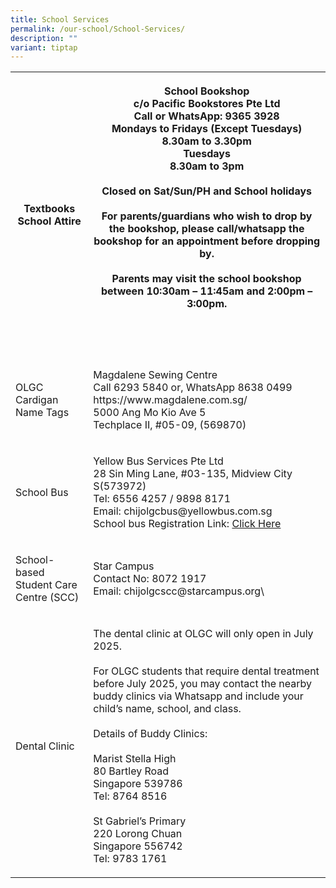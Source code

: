 ```yaml
---
title: School Services
permalink: /our-school/School-Services/
description: ""
variant: tiptap
---
```

<table style="minWidth: 50px">
<colgroup>
<col>
<col>
</colgroup>
<tbody>
<tr>
<th rowspan="1" colspan="1">
<p>Textbooks
<br>School Attire</p>
</th>
<th rowspan="1" colspan="1">
<p>School Bookshop
<br>c/o Pacific Bookstores Pte Ltd
<br>Call or WhatsApp: 9365 3928
<br>Mondays to Fridays (Except Tuesdays)
<br>8.30am to 3.30pm
<br>Tuesdays
<br>8.30am to 3pm
<br>
<br>Closed on Sat/Sun/PH and School holidays
<br>
<br>For parents/guardians who wish to drop by the bookshop, please call/whatsapp
the bookshop for an appointment before dropping by.
<br>
<br>Parents may visit the school bookshop between <strong>10:30am – 11:45am</strong> and <strong>2:00pm – 3:00pm</strong>.</p>
<p>
<br>
<br>
</p>
</th>
</tr>
<tr>
<td rowspan="1" colspan="1">
<p>OLGC Cardigan
<br>Name Tags</p>
</td>
<td rowspan="1" colspan="1">
<p>Magdalene Sewing Centre
<br>Call 6293 5840 or, WhatsApp 8638 0499
<br>https://www.magdalene.com.sg/
<br>5000 Ang Mo Kio Ave 5
<br>Techplace II, #05-09, (569870)</p>
</td>
</tr>
<tr>
<td rowspan="1" colspan="1">
<p>School Bus</p>
</td>
<td rowspan="1" colspan="1">
<p>Yellow Bus Services Pte Ltd
<br>28 Sin Ming Lane, #03-135, Midview City S(573972)
<br>Tel: 6556 4257 / 9898 8171
<br>Email: chijolgcbus@yellowbus.com.sg
<br>School bus Registration Link: <a href="https://yellowbus.adaptivebizapp.com/REGISTRATION/CREATEBYSCHOOL?IDE=cjXlSbTPCUIoYqCDs/4NkyXCpKggXBdeSVpSCKSuNMD0xZ8RybQMU7M4VwJuHdke+nVdsP7QxS3LvC/XSvgnqBV1BX9vNBADfFRxW86nI9Q=" rel="noopener noreferrer" target="_blank">Click Here</a>
</p>
</td>
</tr>
<tr>
<td rowspan="1" colspan="1">
<p>School-based Student Care Centre (SCC)</p>
</td>
<td rowspan="1" colspan="1">
<p>Star Campus
<br>Contact No: 8072 1917
<br>Email: chijolgcscc@starcampus.org\</p>
</td>
</tr>
<tr>
<td rowspan="1" colspan="1">
<p>Dental Clinic</p>
</td>
<td rowspan="1" colspan="1">
<p>The dental clinic at OLGC will only open in July 2025.
<br>
<br>For OLGC students that require dental treatment before July 2025, you
may contact the nearby buddy clinics via Whatsapp and include your child’s
name, school, and class.
<br>
<br>Details of Buddy Clinics:
<br>
<br>Marist Stella High
<br>80 Bartley Road
<br>Singapore 539786
<br>Tel: 8764 8516
<br>
<br>St Gabriel’s Primary
<br>220 Lorong Chuan
<br>Singapore 556742
<br>Tel: 9783 1761</p>
</td>
</tr>
</tbody>
</table>
<p></p>
